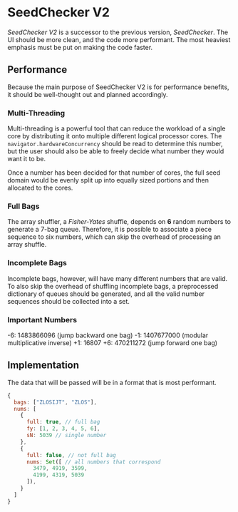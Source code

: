 # SeedChecker V2

*SeedChecker V2* is a successor to the previous version, *SeedChecker*. The UI should be more clean, and the code more performant. The most heaviest emphasis must be put on making the code faster.

## Performance

Because the main purpose of SeedChecker V2 is for performance benefits, it should be well-thought out and planned accordingly.

### Multi-Threading

Multi-threading is a powerful tool that can reduce the workload of a single core by distributing it onto multiple different logical processor cores. The `navigator.hardwareConcurrency` should be read to determine this number, but the user should also be able to freely decide what number they would want it to be.

Once a number has been decided for that number of cores, the full seed domain would be evenly split up into equally sized portions and then allocated to the cores.

### Full Bags

The array shuffler, a *Fisher-Yates* shuffle, depends on **6** random numbers to generate a 7-bag queue. Therefore, it is possible to associate a piece sequence to six numbers, which can skip the overhead of processing an array shuffle.

### Incomplete Bags

Incomplete bags, however, will have many different numbers that are valid. To also skip the overhead of shuffling incomplete bags, a preprocessed dictionary of queues should be generated, and all the valid number sequences should be collected into a set.

### Important Numbers

-6: 1483866096 (jump backward one bag)
-1: 1407677000 (modular multiplicative inverse)
+1: 16807
+6: 470211272 (jump forward one bag)

## Implementation

The data that will be passed will be in a format that is most performant.

```js
{
  bags: ["ZLOSIJT", "ZLOS"],
  nums: [
    {
      full: true, // full bag
      fy: [1, 2, 3, 4, 5, 6],
      sN: 5039 // single number
    },
    {
      full: false, // not full bag
      nums: Set([ // all numbers that correspond
        3479, 4919, 3599,
        4199, 4319, 5039
      ]),
    }
  ]
}
```